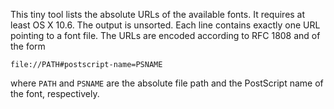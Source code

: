 This tiny tool lists the absolute URLs of the available fonts.  It requires at
least OS X 10.6.  The output is unsorted.  Each line contains exactly one URL
pointing to a font file.  The URLs are encoded according to RFC 1808 and of the
form

    file://PATH#postscript-name=PSNAME

where `PATH` and `PSNAME` are the absolute file path and the PostScript name of
the font, respectively.
